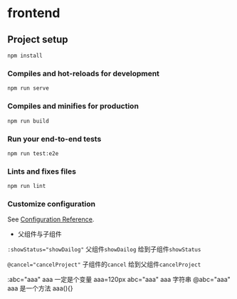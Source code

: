# frontend

## Project setup
```
npm install
```

### Compiles and hot-reloads for development
```
npm run serve
```

### Compiles and minifies for production
```
npm run build
```

### Run your end-to-end tests
```
npm run test:e2e
```

### Lints and fixes files
```
npm run lint
```

### Customize configuration
See [Configuration Reference](https://cli.vuejs.org/config/).



* 父组件与子组件

`:showStatus="showDailog"`
父组件`showDailog` 给到子组件`showStatus`

`@cancel="cancelProject"`
子组件的`cancel` 给到父组件`cancelProject`

:abc="aaa"  aaa 一定是个变量 aaa=120px
abc="aaa"   aaa 字符串
@abc="aaa"  aaa  是一个方法 aaa(){}
